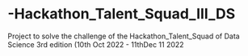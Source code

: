# -Hackathon_Talent_Squad_III_DS
Project to solve the challenge of the Hackathon_Talent_Squad of Data Science 3rd edition (10th Oct 2022 - 11thDec 11 2022
